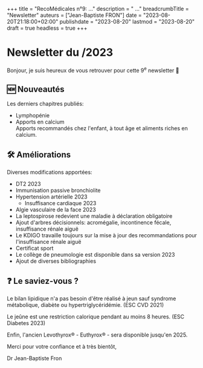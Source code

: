 +++
title = "RecoMédicales n°9:  ..."
description = " ..."
breadcrumbTitle = "Newsletter"
auteurs = ["Jean-Baptiste FRON"]
date = "2023-08-20T21:18:00+02:00"
publishdate = "2023-08-20"
lastmod = "2023-08-20"
draft = true
headless = true
+++

# Newsletter du /2023

Bonjour, je suis heureux de vous retrouver pour cette 9<sup>e</sup> newsletter 📰

## 🆕 Nouveautés

Les derniers chapitres publiés:

- Lymphopénie
- Apports en calcium  
  Apports recommandés chez l'enfant, à tout âge et aliments riches en calcium.

## 🛠️ Améliorations

Diverses modifications apportées:

- DT2 2023
- Immunisation passive bronchiolite
- Hypertension artérielle 2023
  - Insuffisance cardiaque 2023
- Algie vasculaire de la face 2023
- La leptospirose redevient une maladie à déclaration obligatoire
- Ajout d'arbres décisionnels: acromégalie, incontinence fécale, insuffisance rénale aiguë
- Le KDIGO travaille toujours sur la mise à jour des recommandations pour l'insuffisance rénale aiguë
- Certificat sport
- Le collège de pneumologie est disponible dans sa version 2023
- Ajout de diverses bibliographies

## ❓ Le saviez-vous ?

Le bilan lipidique n'a pas besoin d'être réalisé à jeun sauf syndrome métabolique, diabète ou hypertriglycéridémie. (ESC CVD 2021)

Le jeûne est une restriction calorique pendant au moins 8 heures. (ESC Diabetes 2023)

Enfin, l'ancien Levothyrox® - Euthyrox® - sera disponible jusqu'en 2025.

Merci pour votre confiance et à très bientôt,

Dr Jean-Baptiste Fron
